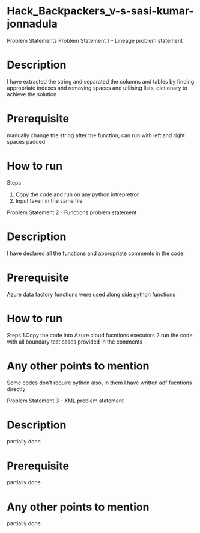 # Hack_Backpackers_v-s-sasi-kumar-jonnadula

Problem Statements
Problem Statement 1 - Lineage problem statement
# Description
  I have extracted the string and separated the columns and tables by finding appropriate indexes and removing spaces and utilising lists, dictionary to achieve the solution

# Prerequisite
manually change the string after the function, can run with left and right spaces padded

# How to run

Steps
1. Copy the code and run on any python intrepretror
2. Input taken in the same file

Problem Statement 2 - Functions problem statement
# Description
I have declared all the functions and appropriate comments in the code

# Prerequisite
Azure data factory functions were used along side python functions

# How to run

Steps
1.Copy the code into Azure cloud fucntions executors
2.run the code with all boundary test cases provided  in the comments

# Any other points to mention
Some codes don't require python also, in them I have written adf fucntions directly

Problem Statement 3 - XML problem statement
# Description
partially done

# Prerequisite
partially done



# Any other points to mention
  partially done

